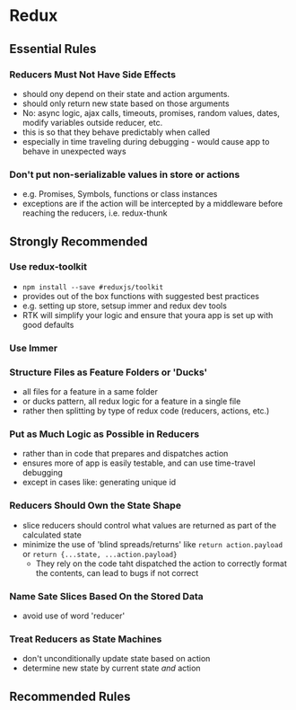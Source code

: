 

# Redux


## Essential Rules

### Reducers Must Not Have Side Effects
- should ony depend on their state and action arguments.
- should only return new state based on those arguments
- No: async logic, ajax calls, timeouts, promises, random values, dates, modify variables outside reducer, etc.
- this is so that they behave predictably when called
- especially in time traveling during debugging - would cause app to behave in unexpected ways

### Don't put non-serializable values in store or actions
- e.g. Promises, Symbols, functions or class instances
- exceptions are if the action will be intercepted by a middleware before reaching the reducers, i.e. redux-thunk

## Strongly Recommended

### Use redux-toolkit
- `npm install --save #reduxjs/toolkit`
- provides out of the box functions with suggested best practices
- e.g. setting up store, setsup immer and redux dev tools
- RTK will simplify your logic and ensure that youra app is set up with good defaults

### Use Immer

### Structure Files as Feature Folders or 'Ducks'
- all files for a feature in a same folder
- or ducks pattern, all redux logic for a feature in a single file
- rather then splitting by type of redux code (reducers, actions, etc.)

### Put as Much Logic as Possible in Reducers
- rather than in code that prepares and dispatches action
- ensures more of app is easily testable, and can use time-travel debugging
- except in cases like: generating unique id

### Reducers Should Own the State Shape
- slice reducers should control what values are returned as part of the calculated state
- minimize the use of 'blind spreads/returns' like `return action.payload` or `return {...state, ...action.payload}`
    - They rely on the code taht dispatched the action to correctly format the contents, can lead to bugs if not correct

### Name Sate Slices Based On the Stored Data
- avoid use of word 'reducer'

### Treat Reducers as State Machines
- don't unconditionally update state based on action
- determine new state by current state _and_ action


## Recommended Rules



